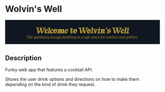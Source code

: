 # Wolvin's Well
![cover image of the Wolvin's Well website](https://github.com/Wo1vin/wolvins-well/blob/main/WolvinsWell-Cover.png?raw=true)
## Description ##
 Funky web app that features a cocktail API.
 
 Shows the user drink options and directions on how to make them depending on the kind of drink they request.
